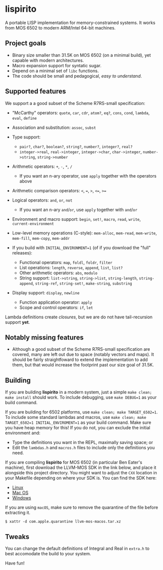# lispirito

A portable LISP implementation for memory-constrained systems. It works from MOS 6502 to modern ARM/Intel 64-bit machines.

## Project goals

- Binary size smaller than 31.5K on MOS 6502 (on a minimal build), yet capable with modern architectures.
- Macro expansion support for syntatic sugar.
- Depend on a minimal set of `libc` functions.
- The code should be small and pedagogical, *easy to understand*.

## Supported features

We support a a good subset of the Scheme R7RS-small specification:

- "McCarthy" operators: `quote`, `car`, `cdr`, `atom?`, `eq?`, `cons`, `cond`, `lambda`, `eval`, `define`
- Association and substitution: `assoc`, `subst`
- Type support:
    - `pair?`, `char?`, `boolean?`, `string?`, `number?`, `integer?`, `real?`
    - `integer->real`, `real->integer`, `integer->char`, `char->integer`, `number->string`, `string->number`
- Arithmetic operators: `+`, `-`, `*`, `/`
    - If you want an n-ary operator, use `apply` together with the operators above
- Arithmetic comparison operators: `<`, `=`, `>`, `<=`, `>=`
- Logical operators: `and`, `or`, `not`
    - If you want an n-ary `and`/`or`, use `apply` together with `and`/`or`
- Environment and macro support: `begin`, `set!`, `macro`, `read`, `write`, `current-environment`
- Low-level memory operations (C-style): `mem-alloc`, `mem-read`, `mem-write`, `mem-fill`, `mem-copy`, `mem-addr`

- If you build with `INITIAL_ENVIRONMENT=1` (of if you download the "full" releases):
  - Functional operators: `map`, `foldl`, `foldr`, `filter`
  - List operations: `length`, `reverse`, `append`, `list`, `list?`
  - Other arithmetic operators: `abs`, `modulo`
  - String support: `list->string`, `string->list`, `string-length`, `string-append`, `string-ref`, `string-set!`, `make-string`, `substring`
- Display support: `display`, `newline`
  - Function application operator: `apply`
  - Scope and control operators: `if`, `let`
  
Lambda definitions create *closures*, but we are do not have tail-recursion support **yet**.

## Notably missing features

- Although a good subset of the Scheme R7RS-small specification are covered, many are left out due to space (notably vectors and maps). It should be fairly straightfoward to extend the implementation to add them, but that would increase the footprint past our size goal of 31.5K.

## Building

If you are building **lispirito** in a modern system, just a simple `make clean; make install` should work.
To include debugging, use `make DEBUG=1` as your build command.

If you are building for 6502 platforms, use `make clean; make TARGET_6502=1`. To include some standard lambdas and macros, use `make clean; make TARGET_6502=1 INITIAL_ENVIROMENT=1` as your build command. Make sure you have heap memory for this! If you do not, you can exclude the initial environment and:

- Type the definitions you want in the REPL, maximally saving space; or
- Edit the `lambdas.h` and `macros.h` files to include only the definitions you need.

If you are compiling **lispirito** for MOS 6502 (in particular Ben Eater's machine), first download the LLVM-MOS SDK
in the link below, and place it alongside this project directory. You might want to adjust the `CXX` location in your
Makefile depending on where your SDK is. You can find the SDK here:

- [Linux](https://github.com/llvm-mos/llvm-mos-sdk/releases/latest/download/llvm-mos-linux.tar.xz)
- [Mac OS](https://github.com/llvm-mos/llvm-mos-sdk/releases/latest/download/llvm-mos-macos.tar.xz)
- [Windows](https://github.com/llvm-mos/llvm-mos-sdk/releases/latest/download/llvm-mos-windows.7z)

If you are using `macOS`, make sure to remove the quarantine of the file before extracting it.

```shell
$ xattr -d com.apple.quarantine llvm-mos-macos.tar.xz
```

## Tweaks

You can change the default definitions of Integral and Real in `extra.h` to best accomodate the build to your system.

Have fun!
